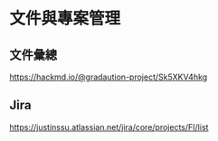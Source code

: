 # 文件與專案管理
## 文件彙總
https://hackmd.io/@gradaution-project/Sk5XKV4hkg

## Jira
https://justinssu.atlassian.net/jira/core/projects/FI/list
